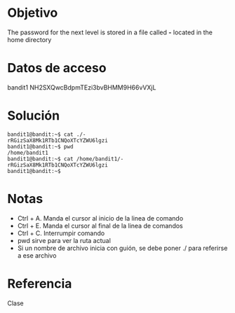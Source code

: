 # Objetivo
The password for the next level is stored in a file called **-** located in the home directory
# Datos de acceso
bandit1
NH2SXQwcBdpmTEzi3bvBHMM9H66vVXjL
# Solución
```
bandit1@bandit:~$ cat ./-
rRGizSaX8Mk1RTb1CNQoXTcYZWU6lgzi
bandit1@bandit:~$ pwd
/home/bandit1
bandit1@bandit:~$ cat /home/bandit1/-
rRGizSaX8Mk1RTb1CNQoXTcYZWU6lgzi
bandit1@bandit:~$ 
```
# Notas

- Ctrl + A. Manda el cursor al inicio de la linea de comando
- Ctrl + E. Manda el cursor al final de la linea de comandos
- Ctrl + C. Interrumpir comando
- pwd sirve para ver la ruta actual
- Si un nombre de archivo inicia con guión, se debe poner ./ para referirse a ese archivo
# Referencia
Clase